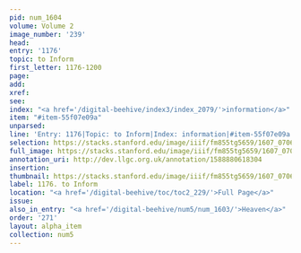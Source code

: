 ```yaml
---
pid: num_1604
volume: Volume 2
image_number: '239'
head:
entry: '1176'
topic: to Inform
first_letter: 1176-1200
page:
add:
xref:
see:
index: "<a href='/digital-beehive/index3/index_2079/'>information</a>"
item: "#item-55f07e09a"
unparsed:
line: 'Entry: 1176|Topic: to Inform|Index: information|#item-55f07e09a'
selection: https://stacks.stanford.edu/image/iiif/fm855tg5659/1607_0706/394,817,2840,300/full/0/default.jpg
full_image: https://stacks.stanford.edu/image/iiif/fm855tg5659/1607_0706/full/full/0/default.jpg
annotation_uri: http://dev.llgc.org.uk/annotation/1588880618304
insertion:
thumbnail: https://stacks.stanford.edu/image/iiif/fm855tg5659/1607_0706/394,817,600,180/250,/0/default.jpg
label: 1176. to Inform
location: "<a href='/digital-beehive/toc/toc2_229/'>Full Page</a>"
issue:
also_in_entry: "<a href='/digital-beehive/num5/num_1603/'>Heaven</a>"
order: '271'
layout: alpha_item
collection: num5
---
```

